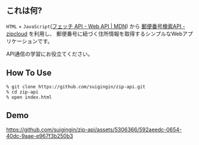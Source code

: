 ## これは何?
`HTML` + `JavaScript`([フェッチ API - Web API | MDN](https://developer.mozilla.org/ja/docs/Web/API/Fetch_API)) から [郵便番号検索API - zipcloud](https://zipcloud.ibsnet.co.jp/doc/api) を利用し、
郵便番号に紐づく住所情報を取得するシンプルなWebアプリケーションです。

API通信の学習にお役立てください。

## How To Use
```
% git clone https://github.com/suigingin/zip-api.git
% cd zip-api
% open index.html
```

## Demo
https://github.com/suigingin/zip-api/assets/5306366/592aeedc-0654-40dc-9aae-e967f3b250b3
